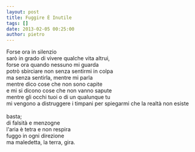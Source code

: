 ```yaml
---
layout: post
title: Fuggire È Inutile
tags: []
date: 2013-02-05 00:25:00
author: pietro
---
```

Forse ora in silenzio<br/>sarò in grado di vivere qualche vita altrui,<br/>forse ora quando nessuno mi guarda<br/>potrò sbirciare non senza sentirmi in colpa<br/>ma senza sentirla, mentre mi parla<br/>mentre dico cose che non sono capite<br/>e mi si dicono cose che non vanno sapute<br/>mentre gli occhi tuoi o di un qualunque tu<br/>mi vengono a distruggere i timpani per spiegarmi che la realtà non esiste<br/><br/>basta;<br/>di falsità e menzogne<br/>l'aria è tetra e non respira<br/>fuggo in ogni direzione<br/>ma maledetta, la terra, gira.
